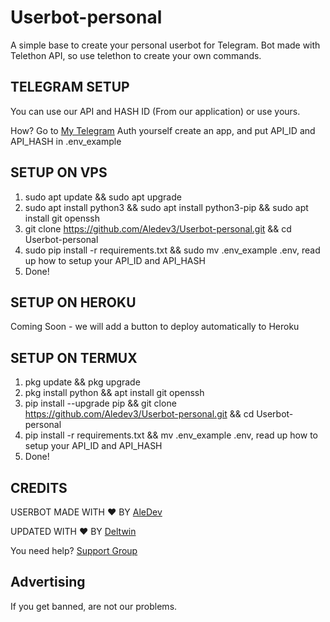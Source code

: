 # Userbot-personal

A simple base to create your personal userbot for Telegram.
Bot made with Telethon API, so use telethon to create your own commands.

## TELEGRAM SETUP

You can use our API and HASH ID (From our application) or use yours.

How? Go to [My Telegram](https://my.telegram.org/auth) Auth yourself create an app, and put API_ID and API_HASH in .env_example

## SETUP ON VPS

1. sudo apt update && sudo apt upgrade
2. sudo apt install python3 && sudo apt install python3-pip && sudo apt install git openssh
3. git clone https://github.com/Aledev3/Userbot-personal.git && cd Userbot-personal
4. sudo pip install -r requirements.txt && sudo mv .env_example .env, read up how to setup your API_ID and API_HASH
5. Done!

## SETUP ON HEROKU

Coming Soon - we will add a button to deploy automatically to Heroku

## SETUP ON TERMUX 

1. pkg update && pkg upgrade
2. pkg install python && apt install git openssh
3. pip install --upgrade pip && git clone https://github.com/Aledev3/Userbot-personal.git && cd Userbot-personal
4. pip install -r requirements.txt && mv .env_example .env, read up how to setup your API_ID and API_HASH
5. Done!

## CREDITS 

USERBOT MADE WITH ❤️ BY [AleDev](https://t.me/Muffa0)

UPDATED WITH ❤️ BY [Deltwin](https://t.me/OgDeltwin)

You need help? [Support Group](https://t.me/+KBsgKABzPBU0MWNk)

## Advertising
If you get banned, are not our problems.
